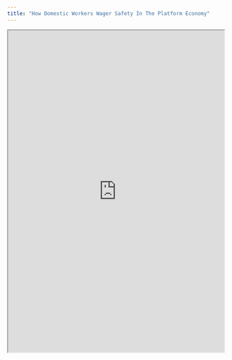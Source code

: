 ```yaml
---
title: "How Domestic Workers Wager Safety In The Platform Economy"
---
```




<iframe height="750" width="100%" src="https://ewelton.github.io/ktest/wiki.html#How%20Domestic%20Workers%20Wager%20Safety%20In%20The%20Platform%20Economy"></iframe>

